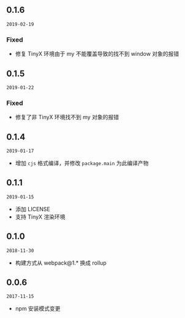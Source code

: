 ## 0.1.6

`2019-02-19`

### Fixed
- 修复 TinyX 环境由于 my 不能覆盖导致的找不到 window 对象的报错

## 0.1.5

`2019-01-22`

### Fixed
- 修复了非 TinyX 环境找不到 my 对象的报错

## 0.1.4

`2019-01-17`

- 增加 `cjs` 格式编译，并修改 `package.main` 为此编译产物

## 0.1.1

`2019-01-15`
- 添加 LICENSE
- 支持 TinyX 渲染环境

## 0.1.0

`2018-11-30`
- 构建方式从 webpack@1.* 换成 rollup

## 0.0.6

`2017-11-15`

- npm 安装模式变更
